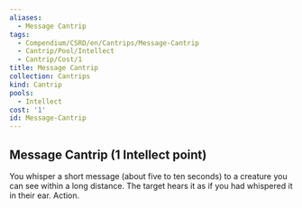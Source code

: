 ```yaml
---
aliases:
  - Message Cantrip
tags:
  - Compendium/CSRD/en/Cantrips/Message-Cantrip
  - Cantrip/Pool/Intellect
  - Cantrip/Cost/1
title: Message Cantrip
collection: Cantrips
kind: Cantrip
pools:
  - Intellect
cost: '1'
id: Message-Cantrip
---
```

## Message Cantrip  (1 Intellect point)  
You whisper a short message (about five to ten seconds) to a creature you can see within a long distance. The target hears it as if you had whispered it in their ear. Action.   
  
